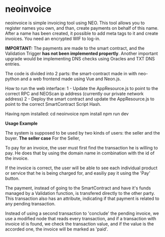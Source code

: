 # neoinvoice

neoinvoice is simple invoicing tool using NEO.
This tool allows you to register names you own, and than, create payments on behalf of this name.
After a name has been created, it possible to add meta tags to it and create invoices.
You need an encrypted WIF to log-in.

<b>IMPORTANT:</b> The payments are made to the smart contract, and the Validation Trigger <b>has not been implemented propertly</b>.
Another important upgrade would be implementing DNS checks using Oracles and TXT DNS entries.

The code is divided into 2 parts: the smart-contract made in with neo-python and a web frontend made using Vue and Neon.js.

How to run the web interface:
1 - Update the AppResource.js to point to the correct RPC and NEOScan ip address (currently our private network address)
2 - Deploy the smart contract and update the AppResource.js to point to the correct SmartContract Script Hash.

Having npm installed:
cd neoinvoice
npm install
npm run dev

<b>Usage Example</b>

The system is supposed to be used by two kinds of users: the seller and the buyer.
<b>The seller case</b>
For the Seller, 


To pay for an invoice, the user must first find the transaction he is willing to pay. He does that by using the domain name in combination with the id of the invoice.

If the invoice is correct, the user will be able to see each individual product or service that he is being charged for, and easiliy pay it using the 'Pay' button.

The payment, instead of going to the SmartContract and have it's funds managed by a Validation function, is transfered directly to the other party. This transaction also has an attribute, indicating if that payment is related to any pending transaction.

Instead of using a second transaction to 'conclude' the pending invoice, we use a modified node that reads every transaction, and if a transaction with invoice id is found, we check the transaction value, and if the value is the accorded one, the invoice will be marked as 'paid'.

